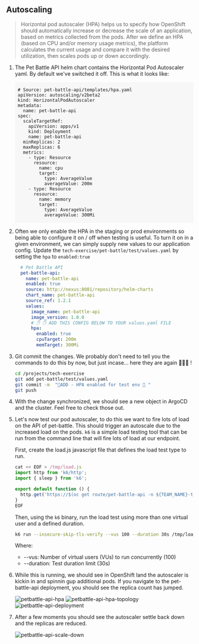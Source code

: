 ## Autoscaling

> Horizontal pod autoscaler (HPA) helps us to specify how OpenShift should automatically increase or decrease the scale of an application, based on metrics collected from the pods. After we define an HPA (based on CPU and/or memory usage metrics), the platform calculates the current usage and compare it with the desired utilization, then scales pods up or down accordingly.

1. The Pet Battle API helm chart contains the Horizontal Pod Autoscaler yaml. By default we've switched it off. This is what it looks like:

    <div class="highlight" style="background: #f7f7f7">
    <pre><code class="language-yaml">
    # Source: pet-battle-api/templates/hpa.yaml
    apiVersion: autoscaling/v2beta2
    kind: HorizontalPodAutoscaler
    metadata:
      name: pet-battle-api
    spec:
      scaleTargetRef:
        apiVersion: apps/v1
        kind: Deployment
        name: pet-battle-api
      minReplicas: 2
      maxReplicas: 6
      metrics:
        - type: Resource
          resource:
            name: cpu
            target:
              type: AverageValue
              averageValue: 200m
        - type: Resource
          resource:
            name: memory
            target:
              type: AverageValue
              averageValue: 300Mi
    </code></pre></div>

2. Often we only enable the HPA in the staging or prod environments so being able to configure it on / off when testing is useful. To turn it on in a given environment, we can simply supply new values to our application config. Update the `tech-exercise/pet-battle/test/values.yaml` by setting the `hpa` to `enabled:true`

    ```yaml
      # Pet Battle API
      pet-battle-api:
        name: pet-battle-api
        enabled: true
        source: http://nexus:8081/repository/helm-charts
        chart_name: pet-battle-api
        source_ref: 1.2.1
        values:
          image_name: pet-battle-api
          image_version: 1.0.0
          # ✋ ✋ ADD THIS CONFIG BELOW TO YOUR values.yaml FILE 
          hpa:
            enabled: true
            cpuTarget: 200m
            memTarget: 300Mi
    ```

3. Git commit the changes. We probably don't need to tell you the commands to do this by now, but just incase... here they are again 🐎🐎🐎 !

    ```bash
    cd /projects/tech-exercise
    git add pet-battle/test/values.yaml
    git commit -m  "🐎ADD - HPA enabled for test env 🐎 "
    git push
    ```

4. With the change synchronized, we should see a new object in ArgoCD and the cluster. Feel free to check those out.

5. Let's now test our pod autoscaler, to do this we want to fire lots of load on the API of pet-battle. This should trigger an autoscale due to the increased load on the pods. `k6` is a simple load testing tool that can be run from the command line that will fire lots of load at our endpoint.

    First, create the load.js javascript file that defines the load test type to run.

    ```javascript
    cat << EOF > /tmp/load.js
    import http from 'k6/http';
    import { sleep } from 'k6';

    export default function () {
      http.get('https://$(oc get route/pet-battle-api -n ${TEAM_NAME}-test --template='{{.spec.host}}')/cats');
    }
    EOF
    ```

    Then, using the `k6` binary, run the load test using more than one virtual user and a defined duration.

    ```bash
    k6 run --insecure-skip-tls-verify --vus 100 --duration 30s /tmp/load.js 
    ```

    Where:
    * --vus: Number of virtual users (VUs) to run concurrently (100)
    * --duration: Test duration limit (30s)

6. While this is running, we should see in OpenShift land the autoscaler is kickin in and spinnin gup additional pods. If you navigate to the pet-battle-api deployment, you should see the replica count has jumped.

    ![petbattle-api-hpa](./images/petbattle-api-hpa.png)
    ![petbattle-api-hpa-topology](./images/petbattle-api-hpa-topology.png)
    ![petbattle-api-deployment](./images/petbattle-api-deployment.png)

7. After a few moments you should see the autoscaler settle back down and the replicas are reduced.

    ![petbattle-api-scale-down](./images/petbattle-api-scale-down.png)
